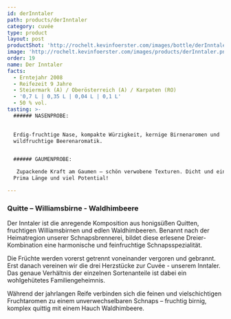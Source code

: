 ```yaml
---
id: derInntaler
path: products/derInntaler
category: cuvée
type: product
layout: post
productShot: 'http://rochelt.kevinfoerster.com/images/bottle/derInntaler.png'
image: 'http://rochelt.kevinfoerster.com/images/products/derInntaler.png'
order: 19
name: Der Inntaler
facts:
  - Erntejahr 2008
  - Reifezeit 9 Jahre
  - Steiermark (A) / Oberösterreich (A) / Karpaten (RO)
  - '0,7 L | 0,35 L | 0,04 L | 0,1 L'
  - 50 % vol.
tasting: >-
  ###### NASENPROBE:

   
  Erdig-fruchtige Nase, kompakte Würzigkeit, kernige Birnenaromen und
  wildfruchtige Beerenaromatik.


  ###### GAUMENPROBE:

   Zupackende Kraft am Gaumen – schön verwobene Texturen. Dicht und einprägsam, harmonische Würzigkeit und lebendige Frucht. Etwas eigenwilliger Charakter.
  Prima Länge und viel Potential!

---
```

### Quitte – Williamsbirne - Waldhimbeere 


Der Inntaler ist die anregende Komposition aus honigsüßen Quitten, fruchtigen Williamsbirnen und edlen Waldhimbeeren. Benannt nach der Heimatregion unserer Schnapsbrennerei, bildet diese erlesene Dreier-Kombination eine harmonische und feinfruchtige Schnapsspezialität. 


Die Früchte werden vorerst getrennt voneinander vergoren und gebrannt. Erst danach vereinen wir die drei Herzstücke zur Cuvée - unserem Inntaler. Das genaue  Verhältnis der einzelnen Sortenanteile ist dabei ein wohlgehütetes Familiengeheimnis. 


Während der jahrlangen Reife verbinden sich die feinen und vielschichtigen Fruchtaromen zu einem unverwechselbaren Schnaps – fruchtig birnig, komplex quittig mit einem Hauch Waldhimbeere.
